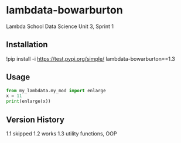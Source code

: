 # lambdata-bowarburton
Lambda School Data Science Unit 3, Sprint 1

## Installation
!pip install -i https://test.pypi.org/simple/ lambdata-bowarburton==1.3

## Usage

```py
from my_lambdata.my_mod import enlarge
x = 11
print(enlarge(x))
```

## Version History
1.1 skipped
1.2 works
1.3 utility functions, OOP